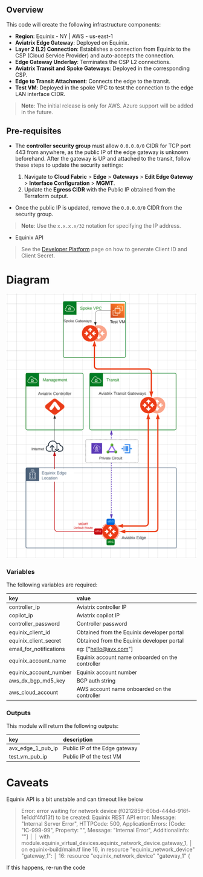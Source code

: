 
## Overview

This code will create the following infrastructure components:

-   **Region**: Equinix - NY | AWS - us-east-1
-   **Aviatrix Edge Gateway**: Deployed on Equinix.
-   **Layer 2 (L2) Connection**: Establishes a connection from Equinix to the CSP (Cloud Service Provider) and auto-accepts the connection.
-   **Edge Gateway Underlay**: Terminates the CSP L2 connections.
-   **Aviatrix Transit and Spoke Gateways**: Deployed in the corresponding CSP.
-   **Edge to Transit Attachment**: Connects the edge to the transit.
-   **Test VM**: Deployed in the spoke VPC to test the connection to the edge LAN interface CIDR.

> **Note**: The initial release is only for AWS. Azure support will be added in the future.

## Pre-requisites

-   The **controller security group** must allow `0.0.0.0/0` CIDR for TCP port 443 from anywhere, as the public IP of the edge gateway is unknown beforehand. After the gateway is UP and attached to the transit, follow these steps to update the security settings:
    
    1.  Navigate to **Cloud Fabric** > **Edge** > **Gateways** > **Edit Edge Gateway** > **Interface Configuration** > **MGMT**.
    2.  Update the **Egress CIDR** with the Public IP obtained from the Terraform output.
-   Once the public IP is updated, remove the `0.0.0.0/0` CIDR from the security group.
    

> **Note**: Use the `x.x.x.x/32` notation for specifying the IP address.

- Equinix API
>See the [Developer Platform](https://developer.equinix.com/docs?page=/dev-docs/fabric/overview) page on how to generate Client ID and Client Secret.

# Diagram
<img src="https://github.com/ragaaviatrix/ragaaviatrix-aviatrix-edge-on-equinix/blob/main/img/topology-edge-on-equinix.png">


### Variables
The following variables are required:

key | value
:--- | :---
controller_ip | Aviatrix controller IP
copilot_ip | Aviatrix copilot IP
controller_password | Controller password
equinix_client_id | Obtained from the Equinix developer portal
equinix_client_secret | Obtained from the Equinix developer portal
email_for_notifications | eg: ["hello@avx.com"]
equinix_account_name | Equinix account name onboarded on the controller
equinix_account_number | Equinix account number
aws_dx_bgp_md5_key | BGP auth string
aws_cloud_account | AWS account name onboarded on the controller

### Outputs
This module will return the following outputs:

key | description
:---|:---
avx_edge_1_pub_ip | Public IP of the Edge gateway
test_vm_pub_ip | Public IP of the test VM


# Caveats

Equinix API is a bit unstable and can timeout like below

> Error: error waiting for network device (f0212859-60bd-444d-916f-1e1ddf4fd13f) to be created: Equinix REST API error: Message: "Internal Server Error", HTTPCode: 500, ApplicationErrors: [Code: "IC-999-99", Property: "", Message: "Internal Error", AdditionalInfo: ""] 
│ 
│   with module.equinix_virtual_devices.equinix_network_device.gateway_1,
│   on equinix-build/main.tf line 16, in resource "equinix_network_device" "gateway_1":
│   16: resource "equinix_network_device" "gateway_1" {

If this happens, re-run the code